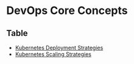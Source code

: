 # DevOps Core Concepts

## Table
- [Kubernetes Deployment Strategies](https://github.com/kishalayb18/DevOps/blob/kishalayb18-patch-1/Core%20Concepts/Kubernetes%20Deployment%20Strategies.md#kubernetes-deployment-strategies)
- [Kubernetes Scaling Strategies](https://github.com/kishalayb18/DevOps/blob/kishalayb18-patch-1/Core%20Concepts/Kubernetes%20Scaling%20Strategies.md#kubernetes-scaling-strategies)
